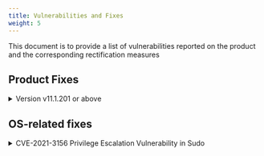 ```yaml
---
title: Vulnerabilities and Fixes
weight: 5
---
```

This document is to provide a list of vulnerabilities reported on the product and the corresponding rectification measures

<!-- spellchecker-disable -->


<!-- spellchecker-enable -->

## Product Fixes
<details> 
  <summary>Version v11.1.201 or above </summary> 
    <ul>
       <li>OWASP-A9 Outdated Components with known Vulnerabilities</li> 
       <li>CWE-284 - Insecure Flash Cross Domain Policy</li>  
       <li>CWE-308 OWASP-A2 Use of Single-factor Authentication</li> 
       <li>CWE-613 OWASP-A7 Weak Idle Timeout</li> 
       <li>CWE-645 OWASP-A2 Overly Restrictive Lockout Mechanism</li> 
       <li>CWE-326 CWE-327 CWE-210 OWASP-A3 Inadequate Transport Layer Protection</li> 
       <li>CWE-16 OWASP-A6 Cookie Without HTTPOnly Flag set</li> 
       <li>CWE-326 CWE-327 CWE-310 OWASP-A3 Use of Broken or Risky Cryptographic Algorithms</li> 
       <li>OWASP-A3 Client-initiated Renegotiation Supported</li> 
       <li>CWE-693 Framable response</li> 
       <li>CWE-525 OWASP-A6 Lack of Client-Side Cache control</li> 
       <li>CWE-525 Sensitive Field Forms Autocomplete</li> 
       <li>CWE-523 CWE-693 OWASP-A6 HTTP String Transport Security Not Enforced</li> 
       <li>CWE-693 CWE016 OWASP-A6 X-XSS-Protection Header not implemented</li> 
       <li>CWE-384 Mulitiple Login Sessions</li> 
       <li>CWE-200 CWE-213 OWASP-A6 Web server & Framework Version Identification</li> 
       <li>CVE-2014-3566 POODLE: SSLv3</li>
       <li>CVE-2020-17530 - Apache Struts 2 Successful exploitation of the vulnerability may allow an attacker to perform remote code execution on a vulnerable system.</li> 
       <li>CVE-2020-1971 - OpenSSL exploits to cause a Denial of Service condition.</li> 
       <li>CVE-2020-17527 Apache Tomcat HTTP/2 Request header mix-up</li> 
       <li>CVE-2020-26217 - XStream Remote Code Execution Vulnerability</li> 
       <li>CVE-2020-14750 - Oracle WebLogic Server</li> 
       <li>CVE-2020-13943 Apache Tomcat HTTP/2 Request mix-up</li> 
       <li>Nessus Plugin ID 12085 -Apache Tomcat Default Files</li> 
       <li>CVE-1999-0517- SNMP Agent Default Community Name (public)</li> 
       <li>Nessus Plugin ID 51192 - SSL Certificate Cannot Be Trusted</li> 
       <li>Nessus Plugin ID 57582 - SSL Self-Signed Certificate</li> 
       <li>CVE-2008-5161 - SSH Server CBC Mode Ciphers Enabled</li> 
       <li>Nessus Plugin ID 76474 -  SNMP 'GETBULK' Reflection DDoS</li> 
       <li>CVE-2015-4000 SSL/TLS Diffie-Hellman Modulus <= 1024 Bits (Logjam)</li> 
       <li>CVE-2020-11022  JQuery 1.2 < 3.5.0 Multiple XSS</li> 
       <li>CVE-2020-11023  JQuery 1.2 < 3.5.0 Multiple XSS</li> 
       <li>CVE-2012-5081 -  TLS ROBOT Vulnerability Detected (JAVA)</li> 
    <ul>
</details>

## OS-related fixes
<details> 
  <summary> CVE-2021-3156 Privilege Escalation Vulnerability in Sudo</summary>

  **Overview**
  <br>
    &nbsp;&nbsp;&nbsp; Sudo before 1.9.5p2 has a Heap-based Buffer Overflow, allowing privilege escalation to root via 
  <br>
    &nbsp;&nbsp;&nbsp; "sudoedit -s" and a command-line argument that ends with a single backslash character.

  **Mitigation Steps**
  <ol>
    <li>
      Download the package <a href="https://github.com/sudo-project/sudo/releases/download/SUDO_1_9_5p2/sudo-1.9.5-3.el7.x86_64.rpm">sudo-1.9.5-3.el7.x86_64.rpm</a>
	</li>
	<li>
	  Use WinSCP to copy the sudo-1.9.5-3.el7.x86_64.rpm into the NetGain server and place it under /tmp directory
	</li>
	<li>
	  SSH to the NetGain server and execute the following commands below
	</li>
	# cd /tmp
	<br>
	# yum localinstall --disablerepo=* sudo-1.9.5-3.el7.x86_64.rpm
	<li>
	  Verify the Sudo version
	</li>
  </ol>

  &nbsp;&nbsp;&nbsp;&nbsp;![Sudo Version](/security/images/sudo_version.png  "sudo") 		
</details> 
